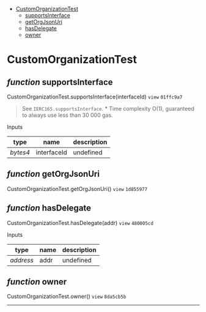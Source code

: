 * [CustomOrganizationTest](#customorganizationtest)
  * [supportsInterface](#function-supportsinterface)
  * [getOrgJsonUri](#function-getorgjsonuri)
  * [hasDelegate](#function-hasdelegate)
  * [owner](#function-owner)

# CustomOrganizationTest


## *function* supportsInterface

CustomOrganizationTest.supportsInterface(interfaceId) `view` `01ffc9a7`

> See `IERC165.supportsInterface`.     * Time complexity O(1), guaranteed to always use less than 30 000 gas.

Inputs

| **type** | **name** | **description** |
|-|-|-|
| *bytes4* | interfaceId | undefined |


## *function* getOrgJsonUri

CustomOrganizationTest.getOrgJsonUri() `view` `1d855977`





## *function* hasDelegate

CustomOrganizationTest.hasDelegate(addr) `view` `480005cd`


Inputs

| **type** | **name** | **description** |
|-|-|-|
| *address* | addr | undefined |


## *function* owner

CustomOrganizationTest.owner() `view` `8da5cb5b`






---